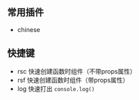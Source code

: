 

## 常用插件

- chinese



## 快捷键

- rsc 快速创建函数时组件（不带props属性）
- rsf 快速创建函数时组件（带props属性）
- log 快速打出 `console.log()`
